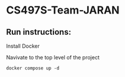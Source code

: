 # CS497S-Team-JARAN

## Run instructions:

Install Docker

Navivate to the top level of the project

`docker compose up -d`